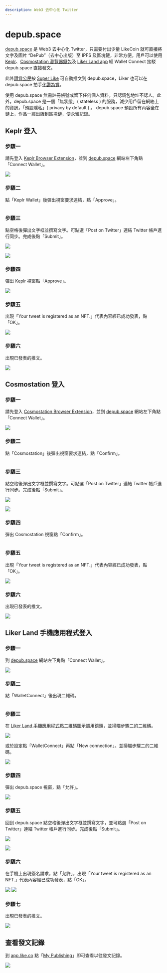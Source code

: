 ```yaml
---
description: Web3 去中心化 Twitter
---
```


# depub.space

[depub.space](https://depub.space/) 是 Web3 去中心化 Twitter，只需要付出少量 LikeCoin 就可直接將文字及圖片 “DePub”（去中心出版）至 IPFS 及區塊鏈，非常方便。用戶可以使用 [Keplr](../../general-guides/wallet/keplr/)、[Cosmostation 瀏覽器錢包](../../general-guides/wallet/cosmostation/)及 [Liker Land app](../liker-land/download.md) 經 Wallet Connect 接駁 depub.space 直接發文。

此外[讚賞公民](../civic-liker/)按 [Super Like](../liker-land/superlike.md) 可自動推文到 depub.space，Liker 也可以在 depub.space 拍手[化讚為賞](../liker-land/like.md)。

使用 depub.space 無需註冊帳號或留下任何個人資料，只認錢包地址不認人。此外，depub.space 是一個「無狀態」( stateless ) 的服務，減少用戶留在網絡上的資訊，「預設隱私」( privacy by default ) 。 depub.space 預設所有內容全在鏈上，作品一經出版到區塊鏈，便永留記錄。

## Keplr 登入

### 步驟一

請先登入 [Keplr Browser Extension](../../general-guides/wallet/keplr/)，並到 [depub.space](https://depub.space/) 網站左下角點「Connect Wallet」。

![](<../../.gitbook/assets/depub.space 1.png>)

### 步驟二

點「Keplr Wallet」後彈出視窗要求連結，點「Approve」。

<figure><img src="../../.gitbook/assets/depub.space keplr 01.png" alt=""><figcaption></figcaption></figure>

### 步驟三

點空格後彈出文字框並撰寫文字。可點選「Post on Twitter」連結 Twitter 帳戶進行同步。完成後點「Submit」。

![](<../../.gitbook/assets/depub.space 3.png>)

![](<../../.gitbook/assets/depub.space 4.png>)

### 步驟四

彈出 Keplr 視窗點「Approve」。

![](<../../.gitbook/assets/depub.space 5.png>)

### 步驟五

出現「Your tweet is registered as an NFT.」代表內容經已成功發表，點「OK」。

![](<../../.gitbook/assets/depub.space 6.png>)

### 步驟六

出現已發表的推文。

![](<../../.gitbook/assets/depub.space 7.png>)

## Cosmostation 登入

### 步驟一

請先登入 [Cosmostation Browser Extension](../../general-guides/wallet/cosmostation/)，並到 [depub.space](https://depub.space/) 網站左下角點「Connect Wallet」。

![](<../../.gitbook/assets/depub.space 1.png>)

### 步驟二

點「Cosmostation」後彈出視窗要求連結，點「Confirm」。

<figure><img src="../../.gitbook/assets/depub.space cosmostation 01.png" alt=""><figcaption></figcaption></figure>

### 步驟三

點空格後彈出文字框並撰寫文字。可點選「Post on Twitter」連結 Twitter 帳戶進行同步。完成後點「Submit」。

![](<../../.gitbook/assets/depub.space 3.png>)

![](<../../.gitbook/assets/depub.space 4.png>)

### 步驟四

彈出 Cosmostation 視窗點「Confirm」。

<figure><img src="../../.gitbook/assets/depub.space wallet connect 02.png" alt=""><figcaption></figcaption></figure>

### 步驟五

出現「Your tweet is registered as an NFT.」代表內容經已成功發表，點「OK」。

![](<../../.gitbook/assets/depub.space 6.png>)

### 步驟六

出現已發表的推文。

![](<../../.gitbook/assets/depub.space 7.png>)

## Liker Land 手機應用程式登入

### 步驟一

到 [depub.space](https://depub.space/) 網站左下角點「Connect Wallet」。

![](<../../.gitbook/assets/depub.space 1.png>)

### 步驟二

點「WalletConnect」後出現二維碼。

<figure><img src="../../.gitbook/assets/depub.space wallet connect 01.png" alt=""><figcaption></figcaption></figure>

### 步驟三

在 [Liker Land 手機應用程式](../liker-land/download.md)點二維碼圖示調用鏡頭，並掃瞄步驟二的二維碼。

![](<../../.gitbook/assets/depub.SPACE wc 4.png>)

或於設定點「WalletConnect」再點「New connection」。並掃瞄步驟二的二維碼。

![](<../../.gitbook/assets/depub.space wc 5.png>)

### 步驟四

彈出 depub.space 視窗，點「允許」。

![](<../../.gitbook/assets/depub.space wc 6.png>)

### 步驟五

回到 depub.space 點空格後彈出文字框並撰寫文字，並可點選「Post on Twitter」連結 Twitter 帳戶進行同步。完成後點「Submit」。

![](<../../.gitbook/assets/depub.space wc 7.png>)

![](<../../.gitbook/assets/depub.space 4.png>)

### 步驟六

在手機上出現簽名請求，點「允許」，出現「Your tweet is registered as an NFT.」代表內容經已成功發表，點「OK」。

![](<../../.gitbook/assets/depub.space wc 8.png>) ![](<../../.gitbook/assets/depub.space 6.png>)

### 步驟七

出現已發表的推文。

![](<../../.gitbook/assets/depub.space wc 9.png>)

## 查看發文記錄

到 [app.like.co](https://app.like.co/) 點「[My Publishing](https://app.like.co/works)」即可查看以往發文記錄。

![](<../../.gitbook/assets/depub.space wc 10.png>)
